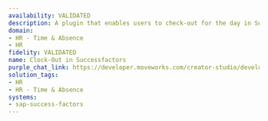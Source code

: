 ```yaml
---
availability: VALIDATED
description: A plugin that enables users to check-out for the day in Successfactors.
domain:
- HR - Time & Absence
- HR
fidelity: VALIDATED
name: Clock-Out in Successfactors
purple_chat_link: https://developer.moveworks.com/creator-studio/developer-tools/purple-chat/?conversation=%7B%22startTimestamp%22%3A%2211%3A43+AM%22%2C%22messages%22%3A%5B%7B%22parts%22%3A%5B%7B%22richText%22%3A%22%3Cp%3EI+want+to+check+out+for+today%3C%2Fp%3E%22%7D%5D%2C%22role%22%3A%22user%22%7D%2C%7B%22parts%22%3A%5B%7B%22richText%22%3A%22%3Cp%3EOkay%2C+checking+you+out+now.%3C%2Fp%3E%22%7D%2C%7B%22reasoningSteps%22%3A%5B%7B%22richText%22%3A%22Fetching+user%27s+timezone...%22%2C%22status%22%3A%22pending%22%7D%5D%7D%2C%7B%22reasoningSteps%22%3A%5B%7B%22richText%22%3A%22Received+User%27s+Timezone%22%2C%22status%22%3A%22success%22%7D%5D%7D%2C%7B%22reasoningSteps%22%3A%5B%7B%22richText%22%3A%22Clocking+out+the+user...%22%2C%22status%22%3A%22pending%22%7D%5D%7D%2C%7B%22apiBlock%22%3A%7B%22code%22%3A%22%7B%5Cn++%5C%22worker%5C%22%3A+%7B%5Cn++++%5C%22id%5C%22%3A+%5C%228360015c5e6daf6%5C%22%5Cn++%7D%2C%5Cn++%5C%22eventType%5C%22%3A+%7B%5Cn+++++%5C%22id%5C%22%3A+%5C%22d6ab0065ebe212fc0fe%5C%22%5Cn++%7D%2C%5Cn++%5C%22dateTime%5C%22%3A+%5C%222025-07-03T19%3A30%3A00Z%5C%22%2C%5Cn++%5C%22timeZone%5C%22%3A+%7B%5Cn++++%5C%22id%5C%22%3A+%5C%22dc10e678446c1%5C%22%5Cn++%7D%5Cn%7D%22%2C%22title%22%3A%22Checking-out+for+Jane+Doe+at+3%3A30+PM+ET+on+07%2F03%2F2025+ET+%28US+%26+Canada%29.++%22%2C%22connectorName%22%3A%22sap-success-factors%22%7D%7D%2C%7B%22richText%22%3A%22%3Cp%3ECheck-out+successful+for+Jane+Doe+at+2025-07-03T19%3A30%3A00Z+in+Eastern+Time+%28US+%26amp%3B+Canada%29.%3C%2Fp%3E%22%7D%5D%2C%22role%22%3A%22assistant%22%7D%5D%7D
solution_tags:
- HR
- HR - Time & Absence
systems:
- sap-success-factors
---
```

